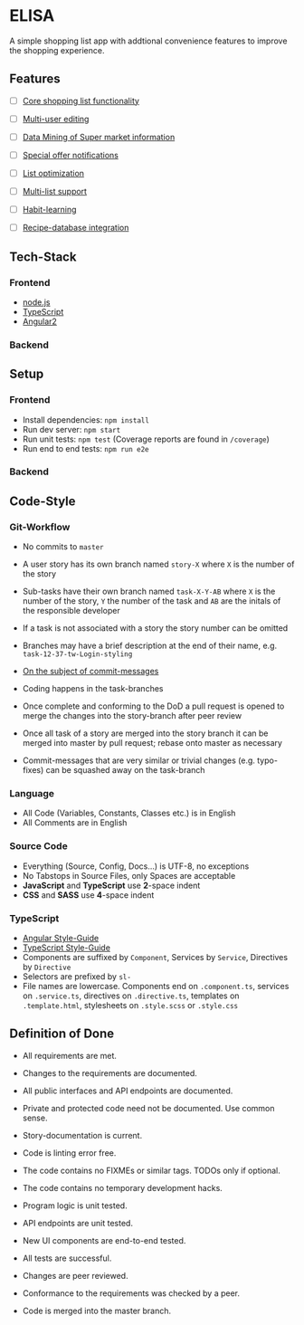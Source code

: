 # ELISA
A simple shopping list app with addtional convenience features to improve the shopping experience.

## Features
- [ ] [Core shopping list functionality](https://github.com/riedmaph/elisa/milestone/1)
- [ ] [Multi-user editing](https://github.com/riedmaph/elisa/milestone/2)
- [ ] [Data Mining of Super market information](https://github.com/riedmaph/elisa/milestone/3)
- [ ] [Special offer notifications](https://github.com/riedmaph/elisa/milestone/4)
- [ ] [List optimization](https://github.com/riedmaph/elisa/milestone/5)
- [ ] [Multi-list support](https://github.com/riedmaph/elisa/milestone/7)
- [ ] [Habit-learning](https://github.com/riedmaph/elisa/milestone/6)
- [ ] [Recipe-database integration](https://github.com/riedmaph/elisa/milestone/8)


## Tech-Stack

### Frontend
- [node.js](https://nodejs.org/)
- [TypeScript](https://www.typescriptlang.org)
- [Angular2](https://angular.io)

### Backend


## Setup

### Frontend
- Install dependencies: `npm install`
- Run dev server: `npm start`
- Run unit tests: `npm test` (Coverage reports are found in `/coverage`)
- Run end to end tests: `npm run e2e`

### Backend


## Code-Style
### Git-Workflow
- No commits to `master`
- A user story has its own branch named `story-X` where `X` is the number of the story
- Sub-tasks have their own branch named `task-X-Y-AB` where `X` is the number of the story, `Y` the number of the task and `AB` are the initals of the responsible developer
- If a task is not associated with a story the story number can be omitted
- Branches may have a brief description at the end of their name, e.g. `task-12-37-tw-Login-styling`
- [On the subject of commit-messages](http://chris.beams.io/posts/git-commit/)

- Coding happens in the task-branches
- Once complete and conforming to the DoD a pull request is opened to merge the changes into the story-branch after peer review
- Once all task of a story are merged into the story branch it can be merged into master by pull request; rebase onto master as necessary
- Commit-messages that are very similar or trivial changes (e.g. typo-fixes) can be squashed away on the task-branch

### Language
- All Code (Variables, Constants, Classes etc.) is in English
- All Comments are in English

### Source Code
- Everything (Source, Config, Docs...) is UTF-8, no exceptions
- No Tabstops in Source Files, only Spaces are acceptable
- __JavaScript__ and __TypeScript__ use __2__-space indent
- __CSS__ and __SASS__ use __4__-space indent

### TypeScript
- [Angular Style-Guide](https://angular.io/styleguide)
- [TypeScript Style-Guide](https://github.com/Microsoft/TypeScript/wiki/Coding-guidelines)
- Components are suffixed by `Component`, Services by `Service`, Directives by `Directive`
- Selectors are prefixed by `sl-`
- File names are lowercase. Components end on `.component.ts`, services on `.service.ts`, directives on `.directive.ts`, templates on `.template.html`, stylesheets on `.style.scss` or `.style.css`

## Definition of Done
- All requirements are met.

- Changes to the requirements are documented.
- All public interfaces and API endpoints are documented.
- Private and protected code need not be documented. Use common sense.
- Story-documentation is current.

- Code is linting error free.
- The code contains no FIXMEs or similar tags. TODOs only if optional.
- The code contains no temporary development hacks.

- Program logic is unit tested.
- API endpoints are unit tested.
- New UI components are end-to-end tested.
- All tests are successful.

- Changes are peer reviewed.
- Conformance to the requirements was checked by a peer.
- Code is merged into the master branch.
